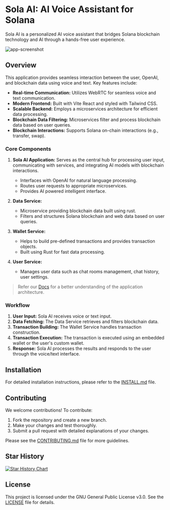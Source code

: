 # Sola AI: AI Voice Assistant for Solana

Sola AI is a personalized AI voice assistant that bridges Solana blockchain technology and AI through a hands-free user experience.

![app-screenshot](https://github.com/user-attachments/assets/c6464910-2ab6-45fd-b751-071562775d44)

## Overview

This application provides seamless interaction between the user, OpenAI, and blockchain data using voice and text. Key features include:

* **Real-time Communication:** Utilizes WebRTC for seamless voice and text communication.
* **Modern Frontend:** Built with Vite React and styled with Tailwind CSS.
* **Scalable Backend:** Employs a microservices architecture for efficient data processing.
* **Blockchain Data Filtering:** Microservices filter and process blockchain data based on user queries.
* **Blockchain Interactions:** Supports Solana on-chain interactions (e.g., transfer, swap).

### Core Components

1. **Sola AI Application:** Serves as the central hub for processing user input, communicating with services, and integrating AI models with blockchain interactions.
   * Interfaces with OpenAI for natural language processing.
   * Routes user requests to appropriate microservices.
   * Provides AI powered intelligent interface.

2. **Data Service:**
   * Microservice providing blockchain data built using rust.
   * Filters and structures Solana blockchain and web data based on user queries.

3. **Wallet Service:**
   * Helps to build pre-defined transactions and provides transaction objects.
   * Built using Rust for fast data processing.

4. **User Service:**
   * Manages user data such as chat rooms management, chat history, user settings.

> Refer our [Docs](https://docs.solaai.xyz/application-overview/high-level-architecture) for a better understanding of the application architecture. 

### Workflow

1. **User Input:** Sola AI receives voice or text input.
2. **Data Fetching:** The Data Service retrieves and filters blockchain data.
3. **Transaction Building:** The Wallet Service handles transaction construction.
4. **Transaction Execution:** The transaction is executed using an embedded wallet or the user's custom wallet.
5. **Response:** Sola AI processes the results and responds to the user through the voice/text interface.

## Installation

For detailed installation instructions, please refer to the [INSTALL.md](INSTALL.md) file.

## Contributing

We welcome contributions! To contribute:

1. Fork the repository and create a new branch.
2. Make your changes and test thoroughly.
3. Submit a pull request with detailed explanations of your changes.

Please see the [CONTRIBUTING.md](CONTRIBUTING.md) file for more guidelines.

## Star History

[![Star History Chart](https://api.star-history.com/svg?repos=TheSolaAI/sola-application&type=Date)](https://star-history.com/#TheSolaAI/sola-application&Date)

## License

This project is licensed under the GNU General Public License v3.0. See the [LICENSE](LICENSE) file for details.
